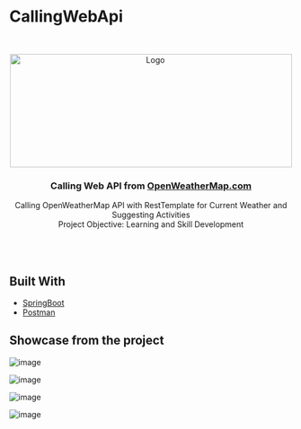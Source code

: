 # CallingWebApi
<br/>
<p align="center">
  <a href="https://github.com/dzhan_rafetov/CallingWebApi">
    <img src="https://www.dataiku.com/wp-content/uploads/2020/04/OpenWeather.png" alt="Logo" width="502" height="202">
  </a>

  <h3 align="center">Calling Web API from  <a href "https://openweathermap.org"> OpenWeatherMap.com </a> </h3>

  <p align="center">
  Calling OpenWeatherMap API with RestTemplate for Current Weather and Suggesting Activities
    <br/>
    Project Objective: Learning and Skill Development
    <br/>
    <br/>
    <br/>
    <br/>
    
  </p>
</p>

## Built With


- [SpringBoot](https://spring.io/projects/spring-boot/)
- [Postman](https://www.postman.com/)

  
## Showcase from the project

![image](https://github.com/dzhanrafetov/CallingWebApi/assets/49691399/477bdf45-1a93-4e13-9700-87031a2b6aaa)

![image](https://github.com/dzhanrafetov/CallingWebApi/assets/49691399/7436c8f5-8661-455d-9acd-283113f1d483)

![image](https://github.com/dzhanrafetov/CallingWebApi/assets/49691399/c10893a9-ed04-48c1-b412-6d2340af6106)

![image](https://github.com/dzhanrafetov/CallingWebApi/assets/49691399/b27c5e47-8d17-4b11-b4e5-1bcd23ca212b)

